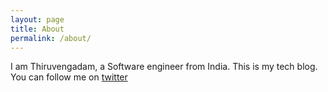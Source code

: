 ```yaml
---
layout: page
title: About
permalink: /about/
---
```


I am Thiruvengadam, a Software engineer from India. This is my tech blog. You can follow me on [twitter](https://twitter/_thiru_dev)
